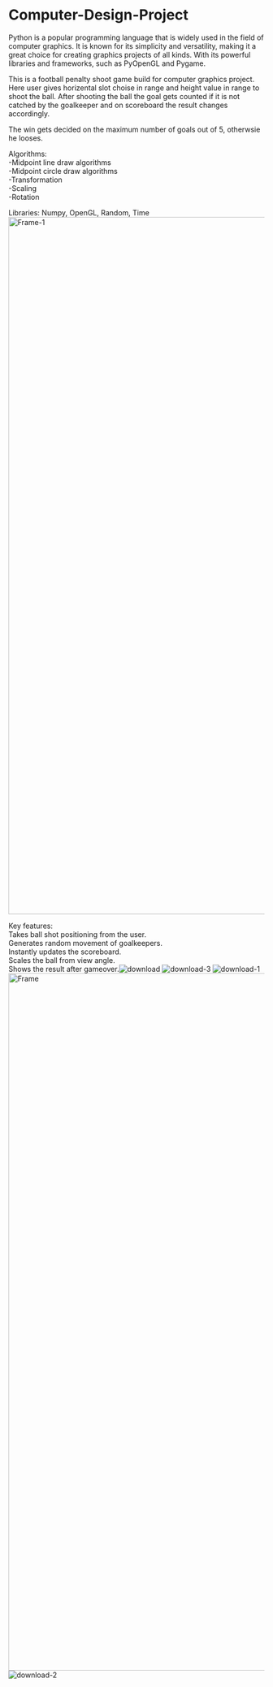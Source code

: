 # Computer-Design-Project
Python is a popular programming language that is widely used in the field of computer graphics. It is known for its simplicity and versatility, making it a great choice for creating graphics projects of all kinds. With its powerful libraries and frameworks, such as PyOpenGL and Pygame.

This is a football penalty shoot game build for computer graphics project. Here user gives horizental slot choise in range and height value in range to shoot the ball. After shooting the ball the goal gets counted if it is not catched by the goalkeeper and on scoreboard the result changes accordingly.

The win gets decided on the maximum number of goals out of 5, otherwsie he looses.

Algorithms:<br>
-Midpoint line draw algorithms<br>
-Midpoint circle draw algorithms<br>
-Transformation<br>
-Scaling<br>
-Rotation<br>



Libraries: Numpy, OpenGL, Random, Time<img width="1373" alt="Frame-1" src="https://user-images.githubusercontent.com/68827324/210651204-2c17486a-ddb4-4807-b0bf-d1634e27bc3d.png">



Key features:<br>
Takes ball shot positioning from the user.<br>
Generates random movement of goalkeepers.<br>
Instantly updates the scoreboard.<br>
Scales the ball from view angle.<br>
Shows the result after gameover.![download](https://user-images.githubusercontent.com/68827324/210651213-7fdf3edc-1b42-4014-ba2c-7077b1f05291.png)
![download-3](https://user-images.githubusercontent.com/68827324/210651225-499062b0-5db4-4fa1-a97f-4c19c97a8b82.png)
![download-1](https://user-images.githubusercontent.com/68827324/210651228-4f51e275-5091-4986-bd4d-1bdcbf728abc.png)
<img width="1373" alt="Frame" src="https://user-images.githubusercontent.com/68827324/210651231-8f0b60a8-f026-40a3-bc82-81d75096de74.png">
![download-2](https://user-images.githubusercontent.com/68827324/210651236-400b53be-f1bc-473b-a937-37e010c1449a.png)

